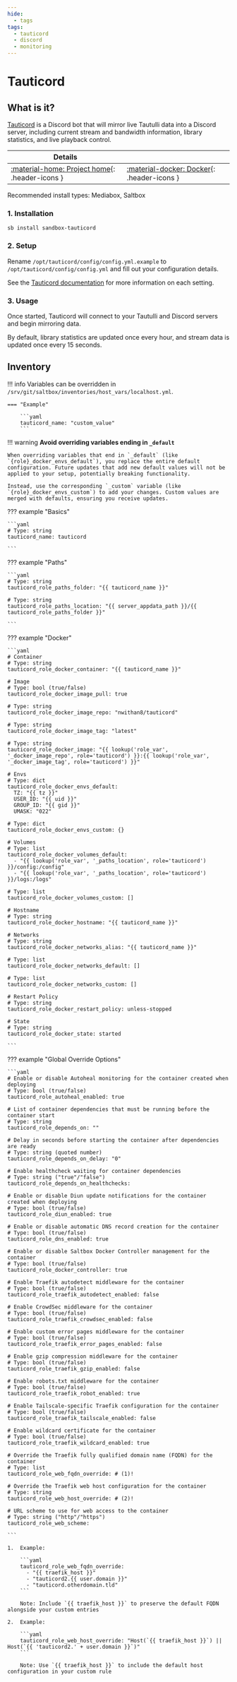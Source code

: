 ```yaml
---
hide:
  - tags
tags:
  - tauticord
  - discord
  - monitoring
---
```


# Tauticord

## What is it?

[Tauticord](https://github.com/nwithan8/tauticord) is a Discord bot that
will mirror live Tautulli data into a Discord server, including current stream and bandwidth information, library
statistics, and live playback control.

| Details                                                                                                                         |                                                                                                                                   |
|---------------------------------------------------------------------------------------------------------------------------------|-----------------------------------------------------------------------------------------------------------------------------------|
| [:material-home: Project home](https://github.com/nwithan8/tauticord){: .header-icons } | [:material-docker: Docker](https://hub.docker.com/r/nwithan8/tauticord){: .header-icons } |

Recommended install types: Mediabox, Saltbox

### 1. Installation

``` shell
sb install sandbox-tauticord
```

### 2. Setup

Rename `/opt/tauticord/config/config.yml.example` to `/opt/tauticord/config/config.yml` and fill out your configuration details.

See the [Tauticord documentation](https://github.com/nwithan8/tauticord#installation-and-setup) for more information on each setting.

### 3. Usage

Once started, Tauticord will connect to your Tautulli and Discord servers and begin mirroring data.

By default, library statistics are updated once every hour, and stream data is updated once every 15 seconds.

## Inventory
<!-- BEGIN SALTBOX MANAGED VARIABLES SECTION -->
<!-- This section is managed by saltbox/test.py - DO NOT EDIT MANUALLY -->
!!! info
    Variables can be overridden in `/srv/git/saltbox/inventories/host_vars/localhost.yml`.


    === "Example"

        ```yaml
        tauticord_name: "custom_value"
        ```

!!! warning
    **Avoid overriding variables ending in `_default`**

    When overriding variables that end in `_default` (like `{role}_docker_envs_default`), you replace the entire default configuration. Future updates that add new default values will not be applied to your setup, potentially breaking functionality.

    Instead, use the corresponding `_custom` variable (like `{role}_docker_envs_custom`) to add your changes. Custom values are merged with defaults, ensuring you receive updates.

??? example "Basics"

    ```yaml
    # Type: string
    tauticord_name: tauticord

    ```

??? example "Paths"

    ```yaml
    # Type: string
    tauticord_role_paths_folder: "{{ tauticord_name }}"

    # Type: string
    tauticord_role_paths_location: "{{ server_appdata_path }}/{{ tauticord_role_paths_folder }}"

    ```

??? example "Docker"

    ```yaml
    # Container
    # Type: string
    tauticord_role_docker_container: "{{ tauticord_name }}"

    # Image
    # Type: bool (true/false)
    tauticord_role_docker_image_pull: true

    # Type: string
    tauticord_role_docker_image_repo: "nwithan8/tauticord"

    # Type: string
    tauticord_role_docker_image_tag: "latest"

    # Type: string
    tauticord_role_docker_image: "{{ lookup('role_var', '_docker_image_repo', role='tauticord') }}:{{ lookup('role_var', '_docker_image_tag', role='tauticord') }}"

    # Envs
    # Type: dict
    tauticord_role_docker_envs_default: 
      TZ: "{{ tz }}"
      USER_ID: "{{ uid }}"
      GROUP_ID: "{{ gid }}"
      UMASK: "022"

    # Type: dict
    tauticord_role_docker_envs_custom: {}

    # Volumes
    # Type: list
    tauticord_role_docker_volumes_default: 
      - "{{ lookup('role_var', '_paths_location', role='tauticord') }}/config:/config"
      - "{{ lookup('role_var', '_paths_location', role='tauticord') }}/logs:/logs"

    # Type: list
    tauticord_role_docker_volumes_custom: []

    # Hostname
    # Type: string
    tauticord_role_docker_hostname: "{{ tauticord_name }}"

    # Networks
    # Type: string
    tauticord_role_docker_networks_alias: "{{ tauticord_name }}"

    # Type: list
    tauticord_role_docker_networks_default: []

    # Type: list
    tauticord_role_docker_networks_custom: []

    # Restart Policy
    # Type: string
    tauticord_role_docker_restart_policy: unless-stopped

    # State
    # Type: string
    tauticord_role_docker_state: started

    ```

??? example "Global Override Options"

    ```yaml
    # Enable or disable Autoheal monitoring for the container created when deploying
    # Type: bool (true/false)
    tauticord_role_autoheal_enabled: true

    # List of container dependencies that must be running before the container start
    # Type: string
    tauticord_role_depends_on: ""

    # Delay in seconds before starting the container after dependencies are ready
    # Type: string (quoted number)
    tauticord_role_depends_on_delay: "0"

    # Enable healthcheck waiting for container dependencies
    # Type: string ("true"/"false")
    tauticord_role_depends_on_healthchecks:

    # Enable or disable Diun update notifications for the container created when deploying
    # Type: bool (true/false)
    tauticord_role_diun_enabled: true

    # Enable or disable automatic DNS record creation for the container
    # Type: bool (true/false)
    tauticord_role_dns_enabled: true

    # Enable or disable Saltbox Docker Controller management for the container
    # Type: bool (true/false)
    tauticord_role_docker_controller: true

    # Enable Traefik autodetect middleware for the container
    # Type: bool (true/false)
    tauticord_role_traefik_autodetect_enabled: false

    # Enable CrowdSec middleware for the container
    # Type: bool (true/false)
    tauticord_role_traefik_crowdsec_enabled: false

    # Enable custom error pages middleware for the container
    # Type: bool (true/false)
    tauticord_role_traefik_error_pages_enabled: false

    # Enable gzip compression middleware for the container
    # Type: bool (true/false)
    tauticord_role_traefik_gzip_enabled: false

    # Enable robots.txt middleware for the container
    # Type: bool (true/false)
    tauticord_role_traefik_robot_enabled: true

    # Enable Tailscale-specific Traefik configuration for the container
    # Type: bool (true/false)
    tauticord_role_traefik_tailscale_enabled: false

    # Enable wildcard certificate for the container
    # Type: bool (true/false)
    tauticord_role_traefik_wildcard_enabled: true

    # Override the Traefik fully qualified domain name (FQDN) for the container
    # Type: list
    tauticord_role_web_fqdn_override: # (1)!

    # Override the Traefik web host configuration for the container
    # Type: string
    tauticord_role_web_host_override: # (2)!

    # URL scheme to use for web access to the container
    # Type: string ("http"/"https")
    tauticord_role_web_scheme:

    ```

    1.  Example:

        ```yaml
        tauticord_role_web_fqdn_override:
          - "{{ traefik_host }}"
          - "tauticord2.{{ user.domain }}"
          - "tauticord.otherdomain.tld"
        ```

        Note: Include `{{ traefik_host }}` to preserve the default FQDN alongside your custom entries

    2.  Example:

        ```yaml
        tauticord_role_web_host_override: "Host(`{{ traefik_host }}`) || Host(`{{ 'tauticord2.' + user.domain }}`)"
        ```

        Note: Use `{{ traefik_host }}` to include the default host configuration in your custom rule

<!-- END SALTBOX MANAGED VARIABLES SECTION -->
